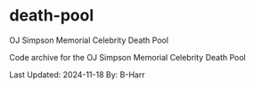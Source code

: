 # death-pool
OJ Simpson Memorial Celebrity Death Pool

Code archive for the OJ Simpson Memorial Celebrity Death Pool

Last Updated: 2024-11-18
By: B-Harr